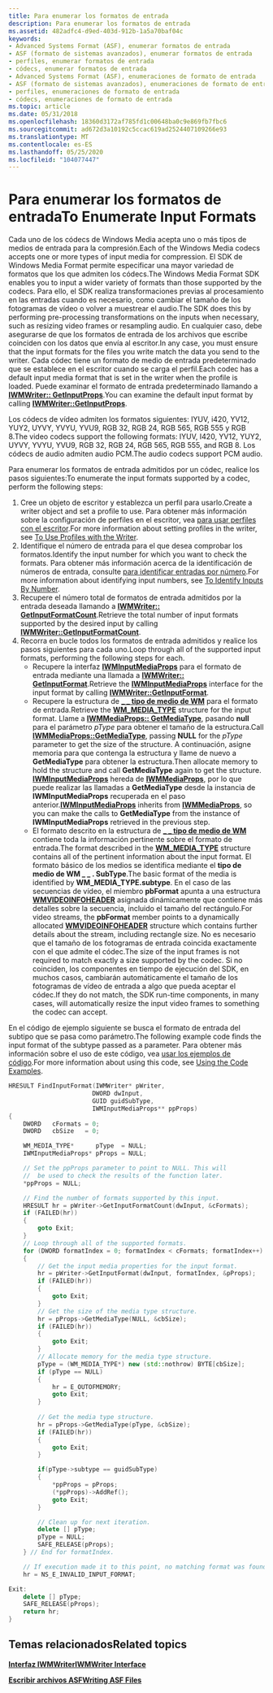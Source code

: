 ```yaml
---
title: Para enumerar los formatos de entrada
description: Para enumerar los formatos de entrada
ms.assetid: 482adfc4-d9ed-403d-912b-1a5a70baf04c
keywords:
- Advanced Systems Format (ASF), enumerar formatos de entrada
- ASF (formato de sistemas avanzados), enumerar formatos de entrada
- perfiles, enumerar formatos de entrada
- códecs, enumerar formatos de entrada
- Advanced Systems Format (ASF), enumeraciones de formato de entrada
- ASF (formato de sistemas avanzados), enumeraciones de formato de entrada
- perfiles, enumeraciones de formato de entrada
- códecs, enumeraciones de formato de entrada
ms.topic: article
ms.date: 05/31/2018
ms.openlocfilehash: 18360d3172af785fd1c00648ba0c9e869fb7fbc6
ms.sourcegitcommit: ad672d3a10192c5ccac619ad2524407109266e93
ms.translationtype: MT
ms.contentlocale: es-ES
ms.lasthandoff: 05/25/2020
ms.locfileid: "104077447"
---
```

# <a name="to-enumerate-input-formats"></a><span data-ttu-id="d84b0-111">Para enumerar los formatos de entrada</span><span class="sxs-lookup"><span data-stu-id="d84b0-111">To Enumerate Input Formats</span></span>

<span data-ttu-id="d84b0-112">Cada uno de los códecs de Windows Media acepta uno o más tipos de medios de entrada para la compresión.</span><span class="sxs-lookup"><span data-stu-id="d84b0-112">Each of the Windows Media codecs accepts one or more types of input media for compression.</span></span> <span data-ttu-id="d84b0-113">El SDK de Windows Media Format permite especificar una mayor variedad de formatos que los que admiten los códecs.</span><span class="sxs-lookup"><span data-stu-id="d84b0-113">The Windows Media Format SDK enables you to input a wider variety of formats than those supported by the codecs.</span></span> <span data-ttu-id="d84b0-114">Para ello, el SDK realiza transformaciones previas al procesamiento en las entradas cuando es necesario, como cambiar el tamaño de los fotogramas de vídeo o volver a muestrear el audio.</span><span class="sxs-lookup"><span data-stu-id="d84b0-114">The SDK does this by performing pre-processing transformations on the inputs when necessary, such as resizing video frames or resampling audio.</span></span> <span data-ttu-id="d84b0-115">En cualquier caso, debe asegurarse de que los formatos de entrada de los archivos que escribe coinciden con los datos que envía al escritor.</span><span class="sxs-lookup"><span data-stu-id="d84b0-115">In any case, you must ensure that the input formats for the files you write match the data you send to the writer.</span></span> <span data-ttu-id="d84b0-116">Cada códec tiene un formato de medio de entrada predeterminado que se establece en el escritor cuando se carga el perfil.</span><span class="sxs-lookup"><span data-stu-id="d84b0-116">Each codec has a default input media format that is set in the writer when the profile is loaded.</span></span> <span data-ttu-id="d84b0-117">Puede examinar el formato de entrada predeterminado llamando a [**IWMWriter:: GetInputProps**](/previous-versions/windows/desktop/api/Wmsdkidl/nf-wmsdkidl-iwmwriter-getinputprops).</span><span class="sxs-lookup"><span data-stu-id="d84b0-117">You can examine the default input format by calling [**IWMWriter::GetInputProps**](/previous-versions/windows/desktop/api/Wmsdkidl/nf-wmsdkidl-iwmwriter-getinputprops).</span></span>

<span data-ttu-id="d84b0-118">Los códecs de vídeo admiten los formatos siguientes: IYUV, i420, YV12, YUY2, UYVY, YVYU, YVU9, RGB 32, RGB 24, RGB 565, RGB 555 y RGB 8.</span><span class="sxs-lookup"><span data-stu-id="d84b0-118">The video codecs support the following formats: IYUV, I420, YV12, YUY2, UYVY, YVYU, YVU9, RGB 32, RGB 24, RGB 565, RGB 555, and RGB 8.</span></span> <span data-ttu-id="d84b0-119">Los códecs de audio admiten audio PCM.</span><span class="sxs-lookup"><span data-stu-id="d84b0-119">The audio codecs support PCM audio.</span></span>

<span data-ttu-id="d84b0-120">Para enumerar los formatos de entrada admitidos por un códec, realice los pasos siguientes:</span><span class="sxs-lookup"><span data-stu-id="d84b0-120">To enumerate the input formats supported by a codec, perform the following steps:</span></span>

1.  <span data-ttu-id="d84b0-121">Cree un objeto de escritor y establezca un perfil para usarlo.</span><span class="sxs-lookup"><span data-stu-id="d84b0-121">Create a writer object and set a profile to use.</span></span> <span data-ttu-id="d84b0-122">Para obtener más información sobre la configuración de perfiles en el escritor, vea [para usar perfiles con el escritor](to-use-profiles-with-the-writer.md).</span><span class="sxs-lookup"><span data-stu-id="d84b0-122">For more information about setting profiles in the writer, see [To Use Profiles with the Writer](to-use-profiles-with-the-writer.md).</span></span>
2.  <span data-ttu-id="d84b0-123">Identifique el número de entrada para el que desea comprobar los formatos.</span><span class="sxs-lookup"><span data-stu-id="d84b0-123">Identify the input number for which you want to check the formats.</span></span> <span data-ttu-id="d84b0-124">Para obtener más información acerca de la identificación de números de entrada, consulte [para identificar entradas por número](to-identify-inputs-by-number.md).</span><span class="sxs-lookup"><span data-stu-id="d84b0-124">For more information about identifying input numbers, see [To Identify Inputs By Number](to-identify-inputs-by-number.md).</span></span>
3.  <span data-ttu-id="d84b0-125">Recupere el número total de formatos de entrada admitidos por la entrada deseada llamando a [**IWMWriter:: GetInputFormatCount**](/previous-versions/windows/desktop/api/wmsdkidl/nf-wmsdkidl-iwmwriter-getinputformatcount).</span><span class="sxs-lookup"><span data-stu-id="d84b0-125">Retrieve the total number of input formats supported by the desired input by calling [**IWMWriter::GetInputFormatCount**](/previous-versions/windows/desktop/api/wmsdkidl/nf-wmsdkidl-iwmwriter-getinputformatcount).</span></span>
4.  <span data-ttu-id="d84b0-126">Recorra en bucle todos los formatos de entrada admitidos y realice los pasos siguientes para cada uno.</span><span class="sxs-lookup"><span data-stu-id="d84b0-126">Loop through all of the supported input formats, performing the following steps for each.</span></span>
    -   <span data-ttu-id="d84b0-127">Recupere la interfaz [**IWMInputMediaProps**](/previous-versions/windows/desktop/api/wmsdkidl/nn-wmsdkidl-iwminputmediaprops) para el formato de entrada mediante una llamada a [**IWMWriter:: GetInputFormat**](/previous-versions/windows/desktop/api/Wmsdkidl/nf-wmsdkidl-iwmwriter-getinputformat).</span><span class="sxs-lookup"><span data-stu-id="d84b0-127">Retrieve the [**IWMInputMediaProps**](/previous-versions/windows/desktop/api/wmsdkidl/nn-wmsdkidl-iwminputmediaprops) interface for the input format by calling [**IWMWriter::GetInputFormat**](/previous-versions/windows/desktop/api/Wmsdkidl/nf-wmsdkidl-iwmwriter-getinputformat).</span></span>
    -   <span data-ttu-id="d84b0-128">Recupere la estructura de [**\_ \_ tipo de medio de WM**](/previous-versions/windows/desktop/api/wmsdkidl/ns-wmsdkidl-wm_media_type) para el formato de entrada.</span><span class="sxs-lookup"><span data-stu-id="d84b0-128">Retrieve the [**WM\_MEDIA\_TYPE**](/previous-versions/windows/desktop/api/wmsdkidl/ns-wmsdkidl-wm_media_type) structure for the input format.</span></span> <span data-ttu-id="d84b0-129">Llame a [**IWMMediaProps:: GetMediaType**](/previous-versions/windows/desktop/api/Wmsdkidl/nf-wmsdkidl-iwmmediaprops-getmediatype), pasando **null** para el parámetro *pType* para obtener el tamaño de la estructura.</span><span class="sxs-lookup"><span data-stu-id="d84b0-129">Call [**IWMMediaProps::GetMediaType**](/previous-versions/windows/desktop/api/Wmsdkidl/nf-wmsdkidl-iwmmediaprops-getmediatype), passing **NULL** for the *pType* parameter to get the size of the structure.</span></span> <span data-ttu-id="d84b0-130">A continuación, asigne memoria para que contenga la estructura y llame de nuevo a **GetMediaType** para obtener la estructura.</span><span class="sxs-lookup"><span data-stu-id="d84b0-130">Then allocate memory to hold the structure and call **GetMediaType** again to get the structure.</span></span> <span data-ttu-id="d84b0-131">[**IWMInputMediaProps**](/previous-versions/windows/desktop/api/wmsdkidl/nn-wmsdkidl-iwminputmediaprops) hereda de [**IWMMediaProps**](/previous-versions/windows/desktop/api/wmsdkidl/nn-wmsdkidl-iwmmediaprops), por lo que puede realizar las llamadas a **GetMediaType** desde la instancia de **IWMInputMediaProps** recuperada en el paso anterior.</span><span class="sxs-lookup"><span data-stu-id="d84b0-131">[**IWMInputMediaProps**](/previous-versions/windows/desktop/api/wmsdkidl/nn-wmsdkidl-iwminputmediaprops) inherits from [**IWMMediaProps**](/previous-versions/windows/desktop/api/wmsdkidl/nn-wmsdkidl-iwmmediaprops), so you can make the calls to **GetMediaType** from the instance of **IWMInputMediaProps** retrieved in the previous step.</span></span>
    -   <span data-ttu-id="d84b0-132">El formato descrito en la estructura de [**\_ \_ tipo de medio de WM**](/previous-versions/windows/desktop/api/wmsdkidl/ns-wmsdkidl-wm_media_type) contiene toda la información pertinente sobre el formato de entrada.</span><span class="sxs-lookup"><span data-stu-id="d84b0-132">The format described in the [**WM\_MEDIA\_TYPE**](/previous-versions/windows/desktop/api/wmsdkidl/ns-wmsdkidl-wm_media_type) structure contains all of the pertinent information about the input format.</span></span> <span data-ttu-id="d84b0-133">El formato básico de los medios se identifica mediante el **tipo de medio de WM \_ \_ . SubType**.</span><span class="sxs-lookup"><span data-stu-id="d84b0-133">The basic format of the media is identified by **WM\_MEDIA\_TYPE.subtype**.</span></span> <span data-ttu-id="d84b0-134">En el caso de las secuencias de vídeo, el miembro **pbFormat** apunta a una estructura [**WMVIDEOINFOHEADER**](/previous-versions/windows/desktop/api/wmsdkidl/ns-wmsdkidl-wmvideoinfoheader) asignada dinámicamente que contiene más detalles sobre la secuencia, incluido el tamaño del rectángulo.</span><span class="sxs-lookup"><span data-stu-id="d84b0-134">For video streams, the **pbFormat** member points to a dynamically allocated [**WMVIDEOINFOHEADER**](/previous-versions/windows/desktop/api/wmsdkidl/ns-wmsdkidl-wmvideoinfoheader) structure which contains further details about the stream, including rectangle size.</span></span> <span data-ttu-id="d84b0-135">No es necesario que el tamaño de los fotogramas de entrada coincida exactamente con el que admite el códec.</span><span class="sxs-lookup"><span data-stu-id="d84b0-135">The size of the input frames is not required to match exactly a size supported by the codec.</span></span> <span data-ttu-id="d84b0-136">Si no coinciden, los componentes en tiempo de ejecución del SDK, en muchos casos, cambiarán automáticamente el tamaño de los fotogramas de vídeo de entrada a algo que pueda aceptar el códec.</span><span class="sxs-lookup"><span data-stu-id="d84b0-136">If they do not match, the SDK run-time components, in many cases, will automatically resize the input video frames to something the codec can accept.</span></span>

<span data-ttu-id="d84b0-137">En el código de ejemplo siguiente se busca el formato de entrada del subtipo que se pasa como parámetro.</span><span class="sxs-lookup"><span data-stu-id="d84b0-137">The following example code finds the input format of the subtype passed as a parameter.</span></span> <span data-ttu-id="d84b0-138">Para obtener más información sobre el uso de este código, vea [usar los ejemplos de código](using-the-code-examples.md).</span><span class="sxs-lookup"><span data-stu-id="d84b0-138">For more information about using this code, see [Using the Code Examples](using-the-code-examples.md).</span></span>


```C++
HRESULT FindInputFormat(IWMWriter* pWriter, 
                       DWORD dwInput,
                       GUID guidSubType,
                       IWMInputMediaProps** ppProps)
{
    DWORD   cFormats = 0;
    DWORD   cbSize   = 0;

    WM_MEDIA_TYPE*      pType  = NULL;
    IWMInputMediaProps* pProps = NULL;

    // Set the ppProps parameter to point to NULL. This will
    //  be used to check the results of the function later.
    *ppProps = NULL;

    // Find the number of formats supported by this input.
    HRESULT hr = pWriter->GetInputFormatCount(dwInput, &cFormats);
    if (FAILED(hr))
    {
        goto Exit;
    }
    // Loop through all of the supported formats.
    for (DWORD formatIndex = 0; formatIndex < cFormats; formatIndex++)
    {
        // Get the input media properties for the input format.
        hr = pWriter->GetInputFormat(dwInput, formatIndex, &pProps);
        if (FAILED(hr))
        {
            goto Exit;
        }
        // Get the size of the media type structure.
        hr = pProps->GetMediaType(NULL, &cbSize);
        if (FAILED(hr))
        {
            goto Exit;
        }
        // Allocate memory for the media type structure.
        pType = (WM_MEDIA_TYPE*) new (std::nothrow) BYTE[cbSize];
        if (pType == NULL)
        {
            hr = E_OUTOFMEMORY;
            goto Exit;
        }
        
        // Get the media type structure.
        hr = pProps->GetMediaType(pType, &cbSize);
        if (FAILED(hr))
        {
            goto Exit;
        }

        if(pType->subtype == guidSubType)
        {
            *ppProps = pProps;
            (*ppProps)->AddRef();
            goto Exit;
        }

        // Clean up for next iteration.
        delete [] pType;
        pType = NULL;
        SAFE_RELEASE(pProps);
    } // End for formatIndex.

    // If execution made it to this point, no matching format was found.
    hr = NS_E_INVALID_INPUT_FORMAT;

Exit:
    delete [] pType;
    SAFE_RELEASE(pProps);
    return hr;
}
```



## <a name="related-topics"></a><span data-ttu-id="d84b0-139">Temas relacionados</span><span class="sxs-lookup"><span data-stu-id="d84b0-139">Related topics</span></span>

<dl> <dt>

[<span data-ttu-id="d84b0-140">**Interfaz IWMWriter**</span><span class="sxs-lookup"><span data-stu-id="d84b0-140">**IWMWriter Interface**</span></span>](/previous-versions/windows/desktop/api/wmsdkidl/nn-wmsdkidl-iwmwriter)
</dt> <dt>

[<span data-ttu-id="d84b0-141">**Escribir archivos ASF**</span><span class="sxs-lookup"><span data-stu-id="d84b0-141">**Writing ASF Files**</span></span>](writing-asf-files.md)
</dt> </dl>

 

 




